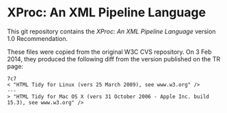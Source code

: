 XProc: An XML Pipeline Language
===============================

This git repository contains
the *XProc: An XML Pipeline Language* version 1.0 Recommendation.

These files were copied from the original W3C CVS repository.
On 3 Feb 2014, they produced the following diff from the version
published on the TR page:

    7c7
    < "HTML Tidy for Linux (vers 25 March 2009), see www.w3.org" />
    ---
    > "HTML Tidy for Mac OS X (vers 31 October 2006 - Apple Inc. build 15.3), see www.w3.org" />
